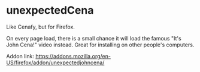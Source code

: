 # unexpectedCena
Like Cenafy, but for Firefox.

On every page load, there is a small chance it will load the famous "It's John Cena!" video instead. Great for installing on other people's computers.

Addon link: https://addons.mozilla.org/en-US/firefox/addon/unexpectedjohncena/
